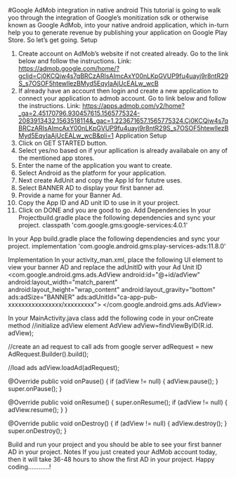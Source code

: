 #Google AdMob integration in native android
This tutorial is going to walk yoo through the integration of Google’s monitization sdk or otherwise known as Google AdMob, into your native android application, which in-turn help you to generate revenue by publishing your application on Google Play Store.
So let’s get going.
Setup
1.	Create account on AdMob’s  website if not created already. Go to the link below and follow the instructions. 
Link: https://admob.google.com/home/?gclid=Cj0KCQjw4s7qBRCzARIsAImcAxY00nLKpGVUP9fu4uayj9r8ntR29S_s7OSOF5htewllezBMyd5EqyIaAjUcEALw_wcB
2.	If already have an account then login and create a new application to connect your application to admob account. Go to link below and follow the instructions.
Link: https://apps.admob.com/v2/home?_ga=2.45170796.930457615.1565775324-2083913432.1563518114&_gac=1.223671657.1565775324.Cj0KCQjw4s7qBRCzARIsAImcAxY00nLKpGVUP9fu4uayj9r8ntR29S_s7OSOF5htewllezBMyd5EqyIaAjUcEALw_wcB&pli=1
Application Setup
1.	Click on GET STARTED button.
2.	Select yes/no based on if your apllication is already availabale on any of the mentioned app stores.
3.	Enter  the name of the application you want to create. 
4.	Select Android as the platform for your application.
5.	Next create AdUnit and  copy the App Id for fututre uses. 
6.	Select BANNER AD to display your first banner ad. 
7.	Provide a name for your Banner Ad. 
8.	Copy the App ID and AD unit ID to use in it your project. 
9.	Click on DONE and you are good to go.
Add Dependencies
In your  Projectbuild.gradle place the following dependencies and sync your project.
classpath 'com.google.gms:google-services:4.0.1'

In your  App build.gradle place the following dependencies and sync your project.
implementation 'com.google.android.gms:play-services-ads:11.8.0'

Implementation
In your activity_man.xml, place the following UI element to view your banner AD and replace the adUnitID with your Ad Unit ID
<com.google.android.gms.ads.AdView
    android:id="@+id/adView"
    android:layout_width="match_parent"
    android:layout_height="wrap_content"
    android:layout_gravity="bottom"
    ads:adSize="BANNER"
    ads:adUnitId="ca-app-pub-xxxxxxxxxxxxxxxx/xxxxxxxxx">
</com.google.android.gms.ads.AdView>

In your MainActivity.java class add the following code in your onCreate method
//initialize adView element
AdView adView=findViewByID(R.id. adView);


//create an ad request to call ads from google server
adRequest = new AdRequest.Builder().build();

//load ads
 adView.loadAd(adRequest);

@Override
public void onPause() {
    if (adView != null) {
        adView.pause();
    }
    super.onPause();
}

@Override
public void onResume() {
    super.onResume();
    if (adView != null) {
        adView.resume();
    }
}

@Override
public void onDestroy() {
    if (adView != null) {
        adView.destroy();
    }
    super.onDestroy();
}

Build and run your project and you should be able to see your first banner AD in your project.
Notes
If you just created your AdMob account today, then it will take 36-48 hours to show the first AD in your project. 
Happy coding…………!
